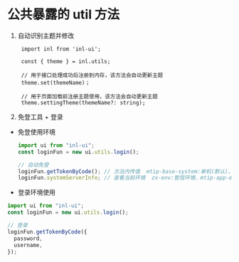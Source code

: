 # 公共暴露的 util 方法

1. 自动识别主题并修改

   ```tsx
    import inl from 'inl-ui';

    const { theme } = inl.utils;

    // 用于接口处理成功后注册到内存，该方法会自动更新主题
    theme.set(themeName)；

    // 用于页面加载前注册主题使用，该方法会自动更新主题
    theme.settingTheme(themeName?: string);
   ```

2. 免登工具 + 登录

- 免登使用环境

  ```ts
  import ui from "inl-ui";
  const loginFun = new ui.utils.login();

  // 自动免登
  loginFun.getTokenByCode(); // 方法内传值  mtip-base-system:单机(默认)、mtip-factory:平台
  loginFun.systemServerInfo; // 查看当前环境  zx-env:智信环境、mtip-app-env：平台微应用环 境、mtip-env:平台独立环境
  ```

- 登录环境使用

```ts
import ui from "inl-ui";
const loginFun = new ui.utils.login();

// 登录
loginFun.getTokenByCode({
  password,
  username,
});
```
